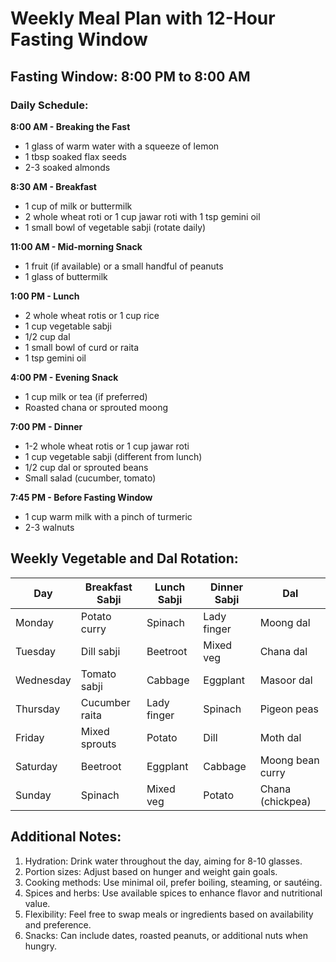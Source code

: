 # Weekly Meal Plan with 12-Hour Fasting Window

## Fasting Window: 8:00 PM to 8:00 AM

### Daily Schedule:

**8:00 AM - Breaking the Fast**
- 1 glass of warm water with a squeeze of lemon
- 1 tbsp soaked flax seeds
- 2-3 soaked almonds

**8:30 AM - Breakfast**
- 1 cup of milk or buttermilk
- 2 whole wheat roti or 1 cup jawar roti with 1 tsp gemini oil
- 1 small bowl of vegetable sabji (rotate daily)

**11:00 AM - Mid-morning Snack**
- 1 fruit (if available) or a small handful of peanuts
- 1 glass of buttermilk

**1:00 PM - Lunch**
- 2 whole wheat rotis or 1 cup rice
- 1 cup vegetable sabji
- 1/2 cup dal
- 1 small bowl of curd or raita
- 1 tsp gemini oil

**4:00 PM - Evening Snack**
- 1 cup milk or tea (if preferred)
- Roasted chana or sprouted moong

**7:00 PM - Dinner**
- 1-2 whole wheat rotis or 1 cup jawar roti
- 1 cup vegetable sabji (different from lunch)
- 1/2 cup dal or sprouted beans
- Small salad (cucumber, tomato)

**7:45 PM - Before Fasting Window**
- 1 cup warm milk with a pinch of turmeric
- 2-3 walnuts

## Weekly Vegetable and Dal Rotation:

| Day       | Breakfast Sabji | Lunch Sabji | Dinner Sabji | Dal                |
|-----------|-----------------|-------------|--------------|-------------------|
| Monday    | Potato curry    | Spinach     | Lady finger  | Moong dal         |
| Tuesday   | Dill sabji      | Beetroot    | Mixed veg    | Chana dal         |
| Wednesday | Tomato sabji    | Cabbage     | Eggplant     | Masoor dal        |
| Thursday  | Cucumber raita  | Lady finger | Spinach      | Pigeon peas       |
| Friday    | Mixed sprouts   | Potato      | Dill         | Moth dal          |
| Saturday  | Beetroot        | Eggplant    | Cabbage      | Moong bean curry  |
| Sunday    | Spinach         | Mixed veg   | Potato       | Chana (chickpea)  |

## Additional Notes:

1. Hydration: Drink water throughout the day, aiming for 8-10 glasses.
2. Portion sizes: Adjust based on hunger and weight gain goals. 
3. Cooking methods: Use minimal oil, prefer boiling, steaming, or sautéing.
4. Spices and herbs: Use available spices to enhance flavor and nutritional value.
5. Flexibility: Feel free to swap meals or ingredients based on availability and preference.
6. Snacks: Can include dates, roasted peanuts, or additional nuts when hungry.

